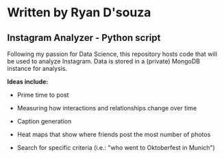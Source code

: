 # Written by Ryan D'souza

## Instagram Analyzer - Python script

Following my passion for Data Science, this repository hosts code that will be used to analyze Instagram.
Data is stored in a (private) MongoDB instance for analysis.

**Ideas include:**
- Prime time to post

- Measuring how interactions and relationships change over time

- Caption generation

- Heat maps that show where friends post the most number of photos

- Search for specific criteria (i.e.: "who went to Oktoberfest in Munich")



